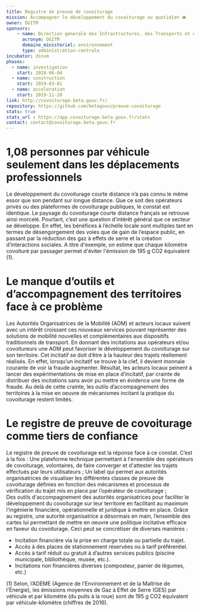```yaml
---
title: Registre de preuve de covoiturage
mission: Accompagner le développement du covoiturage au quotidien 🚘
owner: DGITM
sponsors:
    - name: Direction generale des Infrastructures, des Transports et de la Mer
      acronym: DGITM
      domaine_ministeriel: environnement
      type: administration-centrale
incubator: dinum
phases:
  - name: investigation
    start: 2018-06-04
  - name: construction
    start: 2019-03-01
  - name: acceleration
    start: 2019-11-28
link: http://covoiturage.beta.gouv.fr/
repository: https://github.com/betagouv/preuve-covoiturage
stats: true
stats_url : https://app.covoiturage.beta.gouv.fr/stats
contact: contact@covoiturage.beta.gouv.fr
---
```


1,08 personnes par véhicule seulement dans les déplacements professionnels
==========================================================
Le développement du covoiturage courte distance n’a pas connu le même essor que son pendant sur longue distance. Que ce soit des opérateurs privés ou des plateformes de covoiturage publiques, le constat est identique. Le paysage du covoiturage courte distance français se retrouve ainsi morcelé. Pourtant, c’est une question d’intérêt général que ce secteur se développe. En effet, les bénéfices à l’échelle locale sont multiples tant en termes de désengorgement des voies que de gain de l’espace public, en passant par la réduction des gaz à effets de serre et la création d’interactions sociales. A titre d'exemple, on estime que chaque kilomètre covoituré par passager permet d'éviter l'émission de 195 g CO2 équivalent (1).

Le manque d’outils et d’accompagnement des territoires face à ce problème
========================================
Les Autorités Organisatrices de la Mobilité (AOM) et acteurs locaux suivent avec un intérêt croissant ces nouveaux services pouvant représenter des solutions de mobilité nouvelles et complémentaires aux dispositifs traditionnels de transport. En donnant des incitations aux opérateurs et/ou covoitureurs une AOM peut favoriser le développement du covoiturage sur son territoire. Cet incitatif se doit d’être à la hauteur des trajets réellement réalisés. En effet, lorsqu’un incitatif se trouve à la clef, il devient monnaie courante de voir la fraude augmenter. Résultat, les acteurs locaux peinent à lancer des expérimentations de mise en place d’incitatif, par crainte de distribuer des incitations sans avoir pu mettre en évidence une forme de fraude. Au delà de cette crainte, les outils d’accompagnement des territoires à la mise en oeuvre de mécanismes incitant la pratique du covoiturage restent limités.

Le registre de preuve de covoiturage comme tiers de confiance
======================================
Le registre de preuve de covoiturage est la réponse face à ce constat. C’est à la fois :
Une plateforme technique permettant à l'ensemble des opérateurs de covoiturage, volontaires, de faire converger et d'attester les trajets effectués par leurs utilisateurs ;
Un label qui permet aux autorités organisatrices de visualiser les différentes classes de preuve de covoiturage définies en fonction des mécanismes et processus de vérification du trajet mis en place par l’opérateur de covoiturage ;  
Des outils d'accompagnement des autorités organisatrices pour faciliter le développement du covoiturage sur leur territoire en facilitant au maximum l'ingénierie financière, opérationnelle et juridique à mettre en place.
Grâce au registre, une autorité organisatrice a désormais en main, l’ensemble des cartes lui permettant de mettre en oeuvre une politique incitative efficace en faveur du covoiturage. Ceci peut se concrétiser de diverses manières :
- Incitation financière via la prise en charge totale ou partielle du trajet.
- Accès à des places de stationnement réservées ou à tarif préférentiel.
- Accès à tarif réduit ou gratuit à d’autres services publics (piscine municipale, bibliothèque, musée, etc.).
- Incitations non financières diverses (composteur, panier de légumes, etc.)

(1) Selon, l’ADEME (Agence de l’Environnement et de la Maîtrise de l'Énergie), les émissions moyennes de Gaz à Effet de Serre (GES) par véhicule et par kilomètre (du puits à la roue) sont de 195 g CO2 équivalent par véhicule-kilomètre (chiffres de 2016).
